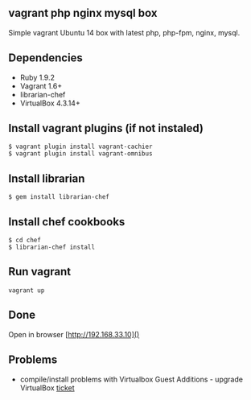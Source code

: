 vagrant php nginx mysql box
------------------------
Simple vagrant Ubuntu 14 box with latest php, php-fpm, nginx, mysql.

Dependencies
------------

* Ruby 1.9.2
* Vagrant 1.6+
* librarian-chef
* VirtualBox 4.3.14+


Install vagrant plugins (if not instaled)
-----------------------

```
$ vagrant plugin install vagrant-cachier
$ vagrant plugin install vagrant-omnibus

```

Install librarian
----------------------

```
$ gem install librarian-chef
```

Install chef cookbooks
----------------------

```
$ cd chef
$ librarian-chef install
```

Run vagrant
------------------
```
vagrant up
```

Done
-------------------

Open in browser [http://192.168.33.10]()

Problems
------------
* compile/install problems with Virtualbox Guest Additions  - upgrade VirtualBox [ticket](https://www.virtualbox.org/ticket/12638)
